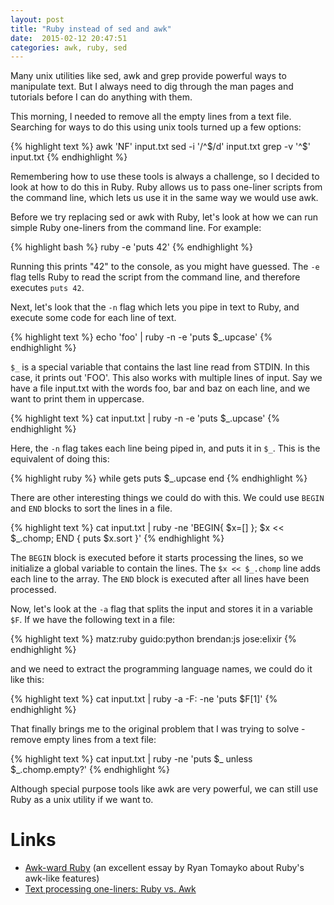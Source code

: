 ```yaml
---
layout: post
title: "Ruby instead of sed and awk"
date:  2015-02-12 20:47:51
categories: awk, ruby, sed
---
```


Many unix utilities like sed, awk and grep
provide powerful ways to manipulate text.
But I always need to dig through the man pages and tutorials
before I can do anything with them.

This morning, I needed to remove all the empty lines from a text file.
Searching for ways to do this using unix tools turned up a few options:

{% highlight text %}
awk 'NF' input.txt
sed -i '/^$/d' input.txt
grep -v '^$' input.txt
{% endhighlight %}

Remembering how to use these tools is always a challenge,
so I decided to look at how to do this in Ruby.
Ruby allows us to pass one-liner scripts from the command line,
which lets us use it in the same way we would use awk.

Before we try replacing sed or awk with Ruby,
let's look at how we can run
simple Ruby one-liners from the command line.
For example:

{% highlight bash %}
ruby -e 'puts 42'
{% endhighlight %}

Running this prints "42" to the console,
as you might have guessed.
The `-e` flag tells Ruby to read the script
from the command line,
and therefore executes `puts 42`.

Next, let's look that the `-n` flag
which lets you pipe in text to Ruby,
and execute some code for each line of text.

{% highlight text %}
echo 'foo' | ruby -n -e 'puts $_.upcase'
{% endhighlight %}

`$_` is a special variable that contains the last line read from STDIN.
In this case, it prints out 'FOO'.
This also works with multiple lines of input.
Say we have a file input.txt
with the words foo, bar and baz on each line,
and we want to print them in uppercase.

{% highlight text %}
cat input.txt | ruby -n -e 'puts $_.upcase'
{% endhighlight %}

Here, the `-n` flag takes each line being piped in,
and puts it in `$_`.
This is the equivalent of doing this:

{% highlight ruby %}
while gets
  puts $_.upcase
end
{% endhighlight %}

There are other interesting things we could do with this.
We could use `BEGIN` and `END` blocks to sort the lines in a file.

{% highlight text %}
cat input.txt | ruby -ne 'BEGIN{ $x=[] }; $x << $_.chomp; END { puts $x.sort }'
{% endhighlight %}

The `BEGIN` block is executed before it starts processing the lines,
so we initialize a global variable to contain the lines.
The `$x << $_.chomp` line adds each line to the array.
The `END` block is executed after all lines have been processed.

Now, let's look at the `-a` flag
that splits the input and stores it in
a variable `$F`.
If we have the following text in a file:

{% highlight text %}
matz:ruby
guido:python
brendan:js
jose:elixir
{% endhighlight %}

and we need to extract the programming language names,
we could do it like this:

{% highlight text %}
cat input.txt | ruby -a -F: -ne 'puts $F[1]'
{% endhighlight %}

That finally brings me to the original problem
that I was trying to solve -
remove empty lines from a text file:

{% highlight text %}
cat input.txt | ruby -ne 'puts $_ unless $_.chomp.empty?'
{% endhighlight %}

Although special purpose tools like awk are very powerful,
we can still use Ruby
as a unix utility if we want to.

# Links

* [Awk-ward Ruby](http://tomayko.com/writings/awkward-ruby) (an excellent essay by Ryan Tomayko about Ruby's awk-like features)
* [Text processing one-liners: Ruby vs. Awk](http://benoithamelin.tumblr.com/post/10945200630/text-processing-1liners-ruby-vs-awk)

